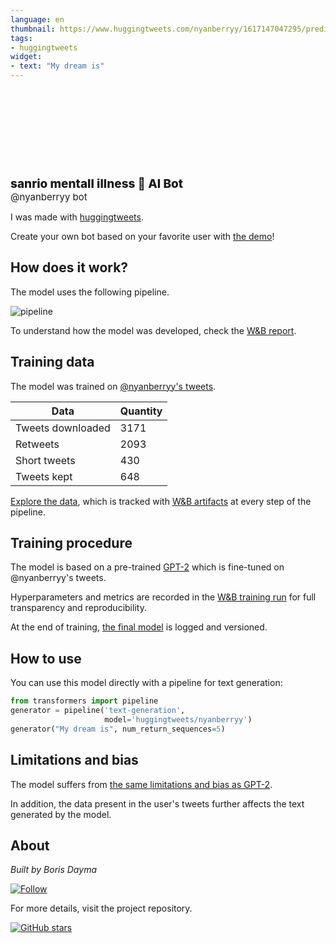 ```yaml
---
language: en
thumbnail: https://www.huggingtweets.com/nyanberryy/1617147047295/predictions.png
tags:
- huggingtweets
widget:
- text: "My dream is"
---
```


<div>
<div style="width: 132px; height:132px; border-radius: 50%; background-size: cover; background-image: url('https://pbs.twimg.com/profile_images/1342198467251359748/b4U3zZCb_400x400.jpg')">
</div>
<div style="margin-top: 8px; font-size: 19px; font-weight: 800">sanrio mentall illness 🤖 AI Bot </div>
<div style="font-size: 15px">@nyanberryy bot</div>
</div>

I was made with [huggingtweets](https://github.com/borisdayma/huggingtweets).

Create your own bot based on your favorite user with [the demo](https://colab.research.google.com/github/borisdayma/huggingtweets/blob/master/huggingtweets-demo.ipynb)!

## How does it work?

The model uses the following pipeline.

![pipeline](https://github.com/borisdayma/huggingtweets/blob/master/img/pipeline.png?raw=true)

To understand how the model was developed, check the [W&B report](https://wandb.ai/wandb/huggingtweets/reports/HuggingTweets-Train-a-Model-to-Generate-Tweets--VmlldzoxMTY5MjI).

## Training data

The model was trained on [@nyanberryy's tweets](https://twitter.com/nyanberryy).

| Data | Quantity |
| --- | --- |
| Tweets downloaded | 3171 |
| Retweets | 2093 |
| Short tweets | 430 |
| Tweets kept | 648 |

[Explore the data](https://wandb.ai/wandb/huggingtweets/runs/2n3cxdi4/artifacts), which is tracked with [W&B artifacts](https://docs.wandb.com/artifacts) at every step of the pipeline.

## Training procedure

The model is based on a pre-trained [GPT-2](https://huggingface.co/gpt2) which is fine-tuned on @nyanberryy's tweets.

Hyperparameters and metrics are recorded in the [W&B training run](https://wandb.ai/wandb/huggingtweets/runs/2m61vei9) for full transparency and reproducibility.

At the end of training, [the final model](https://wandb.ai/wandb/huggingtweets/runs/2m61vei9/artifacts) is logged and versioned.

## How to use

You can use this model directly with a pipeline for text generation:

```python
from transformers import pipeline
generator = pipeline('text-generation',
                     model='huggingtweets/nyanberryy')
generator("My dream is", num_return_sequences=5)
```

## Limitations and bias

The model suffers from [the same limitations and bias as GPT-2](https://huggingface.co/gpt2#limitations-and-bias).

In addition, the data present in the user's tweets further affects the text generated by the model.

## About

*Built by Boris Dayma*

[![Follow](https://img.shields.io/twitter/follow/borisdayma?style=social)](https://twitter.com/intent/follow?screen_name=borisdayma)

For more details, visit the project repository.

[![GitHub stars](https://img.shields.io/github/stars/borisdayma/huggingtweets?style=social)](https://github.com/borisdayma/huggingtweets)
